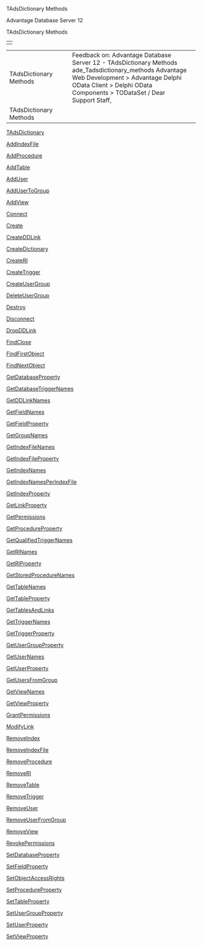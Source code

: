 TAdsDictionary Methods




Advantage Database Server 12  

TAdsDictionary Methods

|  |
| --- |
|  |

|  |  |  |  |  |
| --- | --- | --- | --- | --- |
| TAdsDictionary Methods |  |  | Feedback on: Advantage Database Server 12 - TAdsDictionary Methods ade\_Tadsdictionary\_methods Advantage Web Development > Advantage Delphi OData Client > Delphi OData Components > TODataSet / Dear Support Staff, |  |
| TAdsDictionary Methods |  |  |  |  |

[TAdsDictionary](ade_tadsdictionary.htm)

[AddIndexFile](ade_addindexfile.htm)

[AddProcedure](ade_addprocedure.htm)

[AddTable](ade_addtable.htm)

[AddUser](ade_adduser.htm)

[AddUserToGroup](ade_addusertogroup.htm)

[AddView](ade_addview.htm)

[Connect](ade_connect_dictionary.htm)

[Create](ade_create_tadsdictionary.htm)

[CreateDDLink](ade_createddlink_tadsdictionary.htm)

[CreateDictionary](ade_createdictionary.htm)

[CreateRI](ade_createri.htm)

[CreateTrigger](ade_createtrigger.htm)

[CreateUserGroup](ade_createusergroup.htm)

[DeleteUserGroup](ade_deleteusergroup.htm)

[Destroy](ade_destroy_tadsdictionary.htm)

[Disconnect](ade_disconnect_tadsdictionary.htm)

[DropDDLink](ade_dropddlink_tadsdictionary.htm)

[FindClose](ade_findclose.htm)

[FindFirstObject](ade_findfirstobject.htm)

[FindNextObject](ade_findnextobject.htm)

[GetDatabaseProperty](ade_getdatabaseproperty.htm)

[GetDatabaseTriggerNames](ade_getdatabasetriggernames.htm)

[GetDDLinkNames](ade_getddlinknames_tadsdictionary.htm)

[GetFieldNames](ade_getfieldnames.htm)

[GetFieldProperty](ade_getfieldproperty.htm)

[GetGroupNames](ade_getgroupnames.htm)

[GetIndexFileNames](ade_getindexfilenames.htm)

[GetIndexFileProperty](ade_getindexfileproperty.htm)

[GetIndexNames](ade_getindexnames.htm)

[GetIndexNamesPerIndexFile](ade_getindexnamesperindexfile.htm)

[GetIndexProperty](ade_getindexproperty.htm)

[GetLinkProperty](ade_getlinkproperty_tadsdictionary.htm)

[GetPermissions](ade_getpermissions_tadsdictionary.htm)

[GetProcedureProperty](ade_getprocedureproperty.htm)

[GetQualifiedTriggerNames](ade_getqualifiedtriggernames.htm)

[GetRINames](ade_getrinames.htm)

[GetRIProperty](ade_getriproperty.htm)

[GetStoredProcedureNames](ade_getstoredprocedurenames.htm)

[GetTableNames](ade_gettablenames_ddictionary.htm)

[GetTableProperty](ade_gettableproperty.htm)

[GetTablesAndLinks](ade_gettablesandlinks_tadsdictionary_method.htm)

[GetTriggerNames](ade_gettriggernames.htm)

[GetTriggerProperty](ade_gettriggerproperty.htm)

[GetUserGroupProperty](ade_getusergroupproperty.htm)

[GetUserNames](ade_getusernames.htm)

[GetUserProperty](ade_getuserproperty.htm)

[GetUsersFromGroup](ade_getusersfromgroup.htm)

[GetViewNames](ade_getviewnames.htm)

[GetViewProperty](ade_getviewproperty.htm)

[GrantPermissions](ade_grantpermissions_tadsdictionary.htm)

[ModifyLink](ade_modifylink.htm)

[RemoveIndex](ade_removeindex.htm)

[RemoveIndexFile](ade_removeindexfile.htm)

[RemoveProcedure](ade_removeprocedure.htm)

[RemoveRI](ade_removeri.htm)

[RemoveTable](ade_removetable.htm)

[RemoveTrigger](ade_removetrigger.htm)

[RemoveUser](ade_removeuser.htm)

[RemoveUserFromGroup](ade_removeuserfromgroup.htm)

[RemoveView](ade_removeview.htm)

[RevokePermissions](ade_revokepermissions_tadsdictionary.htm)

[SetDatabaseProperty](ade_setdatabaseproperty.htm)

[SetFieldProperty](ade_setfieldproperty.htm)

[SetObjectAccessRights](ade_setobjectaccessrights.htm)

[SetProcedureProperty](ade_setprocedureproperty.htm)

[SetTableProperty](ade_settableproperty.htm)

[SetUserGroupProperty](ade_setusergroupproperty.htm)

[SetUserProperty](ade_setuserproperty.htm)

[SetViewProperty](ade_setviewproperty.htm)